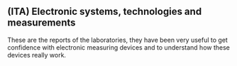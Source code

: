 ## (ITA) Electronic systems, technologies and measurements
These are the reports of the laboratories, they have been very useful to get confidence with electronic measuring devices
and to understand how these devices really work.